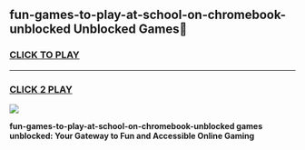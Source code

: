 
## fun-games-to-play-at-school-on-chromebook-unblocked Unblocked Games👋
<h3>
<a href="https://news.freeplayer.one?title=fun-games-to-play-at-school-on-chromebook-unblocked&ref=16F">CLICK TO PLAY</a></h3>
<hr>

<h3>
<a href="https://news.freeplayer.one?title=fun-games-to-play-at-school-on-chromebook-unblocked&ref=16F">CLICK 2 PLAY</a>
  
</h3>

<a href="https://news.freeplayer.one?title=fun-games-to-play-at-school-on-chromebook-unblocked&ref=16F/"><img src="https://clearcache.store/games.png"></a>


**fun-games-to-play-at-school-on-chromebook-unblocked games unblocked: Your Gateway to Fun and Accessible Online Gaming**
